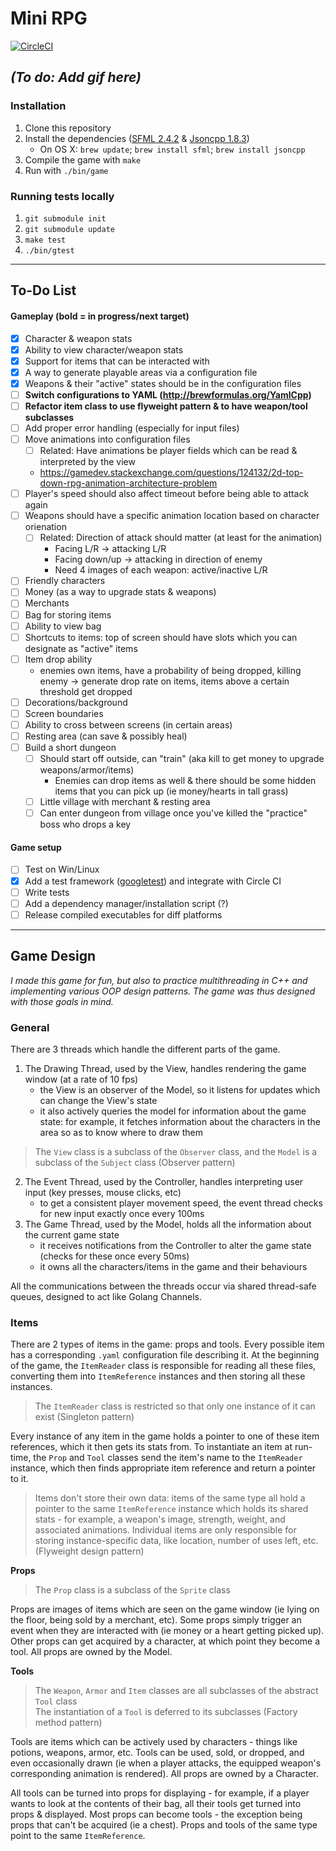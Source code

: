 # Mini RPG
[![CircleCI](https://circleci.com/gh/ISauve/Mini_RPG.png?style=shield&circle-token=774174d09b31158629a5abf5e26d5f8bd70f62e8)](https://circleci.com/gh/ISauve/Mini_RPG)

## _(To do: Add gif here)_

### Installation
1. Clone this repository
2. Install the dependencies ([SFML 2.4.2](https://www.sfml-dev.org/download/sfml/2.4.2/) & [Jsoncpp 1.8.3](https://github.com/open-source-parsers/jsoncpp/releases))
    - On OS X:  `brew update`; `brew install sfml`; `brew install jsoncpp`
3. Compile the game with `make`
4. Run with `./bin/game`

### Running tests locally
1. `git submodule init`
2. `git submodule update`
3. `make test`
4. `./bin/gtest`

---

## To-Do List

#### Gameplay (bold = in progress/next target)
- [x] Character & weapon stats
- [x] Ability to view character/weapon stats
- [x] Support for items that can be interacted with
- [x] A way to generate playable areas via a configuration file
- [x] Weapons & their "active" states should be in the configuration files
- [ ] **Switch configurations to YAML (http://brewformulas.org/YamlCpp)**
- [ ] **Refactor item class to use flyweight pattern & to have weapon/tool subclasses**
- [ ] Add proper error handling (especially for input files)
- [ ] Move animations into configuration files
    - [ ] Related: Have animations be player fields which can be read & interpreted by the view
    - https://gamedev.stackexchange.com/questions/124132/2d-top-down-rpg-animation-architecture-problem
- [ ] Player's speed should also affect timeout before being able to attack again
- [ ] Weapons should have a specific animation location based on character orienation
    - [ ] Related: Direction of attack should matter (at least for the animation)
        - Facing L/R -> attacking L/R
        - Facing down/up -> attacking in direction of enemy
        - Need 4 images of each weapon: active/inactive L/R
- [ ] Friendly characters
- [ ] Money (as a way to upgrade stats & weapons)
- [ ] Merchants
- [ ] Bag for storing items
- [ ] Ability to view bag
- [ ] Shortcuts to items: top of screen should have slots which you can designate as "active" items
- [ ] Item drop ability
    - enemies own items, have a probability of being dropped, killing enemy -> generate drop rate on items, items 
    above a certain threshold get dropped
- [ ] Decorations/background
- [ ] Screen boundaries 
- [ ] Ability to cross between screens (in certain areas)
- [ ] Resting area (can save & possibly heal)
- [ ] Build a short dungeon
    - [ ] Should start off outside, can "train" (aka kill to get money to upgrade weapons/armor/items)
        - Enemies can drop items as well & there should be some hidden items that you can pick up (ie money/hearts in tall grass)
    - [ ] Little village with merchant & resting area
    - [ ] Can enter dungeon from village once you've killed the "practice" boss who drops a key
    
#### Game setup
- [ ] Test on Win/Linux
- [x] Add a test framework ([googletest](https://github.com/google/googletest)) and integrate with Circle CI
- [ ] Write tests
- [ ] Add a dependency manager/installation script (?)
- [ ] Release compiled executables for diff platforms

---

## Game Design

_I made this game for fun, but also to practice multithreading in C++ and implementing various OOP design patterns. 
The game was thus designed with those goals in mind._

### General

There are 3 threads which handle the different parts of the game.  
1. The Drawing Thread, used by the View, handles rendering the game window (at a rate of 10 fps)  
    - the View is an observer of the Model, so it listens for updates which can change the View's state
    - it also actively queries the model for information about the game state: for example, it fetches information about 
      the characters in the area so as to know where to draw them
    
> The `View` class is a subclass of the `Observer` class, and the `Model` is a subclass of the `Subject` class 
  (Observer pattern)
    
2. The Event Thread, used by the Controller, handles interpreting user input (key presses, mouse clicks, etc)
    - to get a consistent player movement speed, the event thread checks for new input exactly once every 100ms
3. The Game Thread, used by the Model, holds all the information about the current game state
    - it receives notifications from the Controller to alter the game state (checks for these once every 50ms)
    - it owns all the characters/items in the game and their behaviours

All the communications between the threads occur via shared thread-safe queues, designed to 
act like Golang Channels.

### Items

There are 2 types of items in the game: props and tools. Every possible item has a corresponding 
`.yaml` configuration file describing it. At the beginning of the game, the `ItemReader` class is responsible
for reading all these files, converting them into `ItemReference` instances and then storing all these instances.

> The `ItemReader` class is restricted so that only one instance of it can exist (Singleton pattern)

Every instance of any item in the game holds a pointer to one of these item references, 
which it then gets its stats from. To instantiate an item at run-time, the `Prop` and `Tool` classes send the item's name
to the `ItemReader` instance, which then finds appropriate item reference and return a pointer to it.

> Items don't store their own data: items of the same type all hold a pointer to the same `ItemReference` instance which
 holds its shared stats - for example, a weapon's image, strength, weight, and associated animations. Individual items 
 are only responsible for storing instance-specific data, like location, number of uses left, etc. (Flyweight design pattern)

**Props**
> The `Prop` class is a subclass of the `Sprite` class

Props are images of items which are seen on the game window (ie lying on the floor, being sold by a merchant, etc).
Some props simply trigger an event when they are interacted with (ie money or a heart getting picked up). Other
props can get acquired by a character, at which point they become a tool. All props are owned by the Model.

**Tools**
> The `Weapon`, `Armor` and `Item` classes are all subclasses of the abstract `Tool` class  
> The instantiation of a `Tool` is deferred to its subclasses (Factory method pattern)

Tools are items which can be actively used by characters - things like potions, weapons, armor, etc.
Tools can be used, sold, or dropped, and even occasionally drawn (ie when a player attacks, the equipped weapon's corresponding animation is rendered). All props are owned by a Character.

All tools can be turned into props for displaying - for example, if a player wants to look at the contents of their bag,
all their tools get turned into props & displayed. Most props can become tools - the exception being props that can't be 
acquired (ie a chest). Props and tools of the same type point to the same `ItemReference`.

